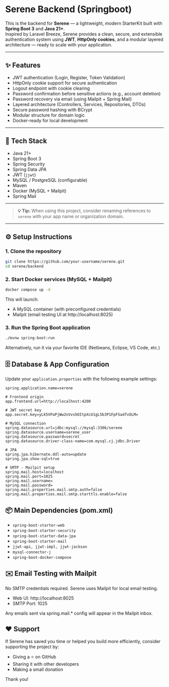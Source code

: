 # Serene Backend (Springboot)

This is the backend for **Serene** — a lightweight, modern StarterKit built with **Spring Boot 3** and **Java 21+**.  
Inspired by Laravel Breeze, Serene provides a clean, secure, and extensible authentication system using **JWT**, **HttpOnly cookies**, and a modular layered architecture — ready to scale with your application.

---

## ✨ Features

- JWT authentication (Login, Register, Token Validation)
- HttpOnly cookie support for secure authentication
- Logout endpoint with cookie clearing
- Password confirmation before sensitive actions (e.g., account deletion)
- Password recovery via email (using Mailpit + Spring Mail)
- Layered architecture (Controllers, Services, Repositories, DTOs)
- Secure password hashing with BCrypt
- Modular structure for domain logic
- Docker-ready for local development

---

## 🧰 Tech Stack

- Java 21+
- Spring Boot 3
- Spring Security
- Spring Data JPA
- JWT (`jjwt`)
- MySQL / PostgreSQL (configurable)
- Maven
- Docker (MySQL + Mailpit)
- Spring Mail

---

> **💡 Tip:** When using this project, consider renaming references to `serene` with your app name or organization domain.

---

## ⚙️ Setup Instructions

### 1. Clone the repository

```bash
git clone https://github.com/your-username/serene.git
cd serene/backend
```

### 2. Start Docker services (MySQL + Mailpit)

```bash
docker compose up -d
```

This will launch:

* A MySQL container (with preconfigured credentials)
* Mailpit (email testing UI at http://localhost:8025)

### 3. Run the Spring Boot application

```bash
./mvnw spring-boot:run
```
Alternatively, run it via your favorite IDE (Netbeans, Eclipse, VS Code, etc.)

## 🗄️ Database & App Configuration

Update your `application.properties` with the following example settings:

```properties
spring.application.name=serene

# Frontend origin
app.frontend.url=http://localhost:4200

# JWT secret key
app.secret.key=yLk5VPaPjWw2nVvshOItpXcU1gL5b3P1FpFSadfvOLM=

# MySQL connection
spring.datasource.url=jdbc:mysql://mysql:3306/serene
spring.datasource.username=serene_user
spring.datasource.password=secret
spring.datasource.driver-class-name=com.mysql.cj.jdbc.Driver

# JPA
spring.jpa.hibernate.ddl-auto=update
spring.jpa.show-sql=true

# SMTP - Mailpit setup
spring.mail.host=localhost
spring.mail.port=1025
spring.mail.username=
spring.mail.password=
spring.mail.properties.mail.smtp.auth=false
spring.mail.properties.mail.smtp.starttls.enable=false
```

## 📦 Main Dependencies (pom.xml)

* `spring-boot-starter-web`
* `spring-boot-starter-security`
* `spring-boot-starter-data-jpa`
* `spring-boot-starter-mail`
* `jjwt-api, jjwt-impl, jjwt-jackson`
* `mysql-connector-j`
* `spring-boot-docker-compose`

## ✉️ Email Testing with Mailpit

No SMTP credentials required. Serene uses Mailpit for local email testing.

* Web UI: http://localhost:8025
* SMTP Port: 1025

Any emails sent via spring.mail.* config will appear in the Mailpit inbox.

## ❤️ Support
If Serene has saved you time or helped you build more efficiently, consider supporting the project by:

* Giving a ⭐️ on GitHub
* Sharing it with other developers
* Making a small donation

Thank you!